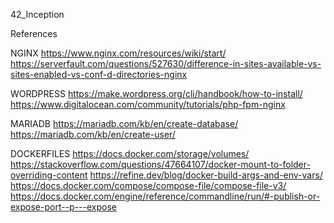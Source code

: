 42_Inception

References

NGINX
https://www.nginx.com/resources/wiki/start/
https://serverfault.com/questions/527630/difference-in-sites-available-vs-sites-enabled-vs-conf-d-directories-nginx


WORDPRESS
https://make.wordpress.org/cli/handbook/how-to-install/
https://www.digitalocean.com/community/tutorials/php-fpm-nginx

MARIADB
https://mariadb.com/kb/en/create-database/
https://mariadb.com/kb/en/create-user/

DOCKERFILES
https://docs.docker.com/storage/volumes/
https://stackoverflow.com/questions/47664107/docker-mount-to-folder-overriding-content
https://refine.dev/blog/docker-build-args-and-env-vars/
https://docs.docker.com/compose/compose-file/compose-file-v3/
https://docs.docker.com/engine/reference/commandline/run/#-publish-or-expose-port--p---expose